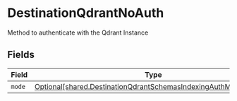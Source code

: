# DestinationQdrantNoAuth

Method to authenticate with the Qdrant Instance


## Fields

| Field                                                                                                                                    | Type                                                                                                                                     | Required                                                                                                                                 | Description                                                                                                                              |
| ---------------------------------------------------------------------------------------------------------------------------------------- | ---------------------------------------------------------------------------------------------------------------------------------------- | ---------------------------------------------------------------------------------------------------------------------------------------- | ---------------------------------------------------------------------------------------------------------------------------------------- |
| `mode`                                                                                                                                   | [Optional[shared.DestinationQdrantSchemasIndexingAuthMethodMode]](../../models/shared/destinationqdrantschemasindexingauthmethodmode.md) | :heavy_minus_sign:                                                                                                                       | N/A                                                                                                                                      |